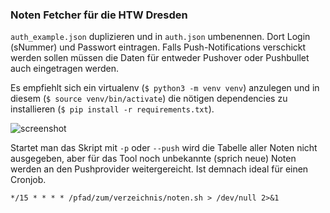 ### Noten Fetcher für die HTW Dresden

`auth_example.json` duplizieren und in `auth.json` umbenennen. Dort Login (sNummer) und Passwort eintragen. Falls
Push-Notifications verschickt werden sollen müssen die Daten für entweder Pushover oder Pushbullet auch eingetragen
werden.

Es empfiehlt sich ein virtualenv (`$ python3 -m venv venv`) anzulegen und in diesem (`$ source venv/bin/activate`) die
nötigen dependencies zu installieren (`$ pip install -r requirements.txt`).

![screenshot](https://cloud.githubusercontent.com/assets/2625584/21504443/57b799c0-cc5f-11e6-9f34-454a1bf2b55d.png)

Startet man das Skript mit `-p` oder `--push` wird die Tabelle aller Noten nicht ausgegeben, aber für das Tool noch
unbekannte (sprich neue) Noten werden an den Pushprovider weitergereicht. Ist demnach ideal für einen Cronjob.

```
*/15 * * * * /pfad/zum/verzeichnis/noten.sh > /dev/null 2>&1
```
